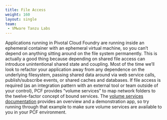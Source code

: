 ```yaml
---
title: File Access
weight: 160
layout: single
team:
 - VMware Tanzu Labs
---
```


Applications running in Pivotal Cloud Foundry are running inside an ephemeral container with an ephemeral virtual machine, so you can’t depend on anything sitting around on the file system permanently. This is actually a good thing because depending on shared file access can introduce unintentional shared state and coupling. Most of the time we’ll look to refactor your application away from any dependence on the underlying filesystem, passing shared data around via web service calls, publish/subscribe events, or shared caches and databases. If file access is required (as an integration pattern with an external tool or team outside of your control), PCF provides “volume services” to map network folders to the twelve-factor concept of bound services. The [volume services documentation](https://docs.pivotal.io/pivotalcf/2-2/devguide/services/using-vol-services.html) provides an overview and a demonstration app, so try running through that example to make sure volume services are available to you in your PCF environment.


